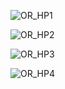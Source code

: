 ![OR_HP1](https://github.com/Gaby-M/Our_Roots/assets/116870006/d840ba4f-d648-47b0-8145-5d50a36a31ba)

![OR_HP2](https://github.com/Gaby-M/Our_Roots/assets/116870006/7632596f-603a-4ba7-8cee-078a577b9a72)

![OR_HP3](https://github.com/Gaby-M/Our_Roots/assets/116870006/32561960-c20d-4832-8921-43a7e74fb258)

![OR_HP4](https://github.com/Gaby-M/Our_Roots/assets/116870006/15a70fec-9332-461e-9a47-af5fcd23c181)
